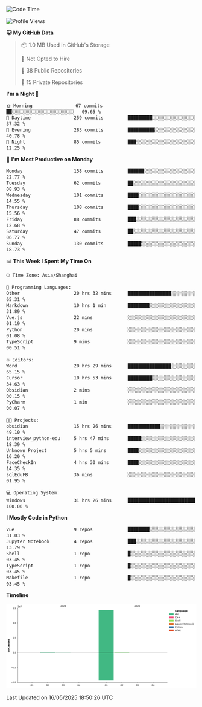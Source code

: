 <!--START_SECTION:waka-->
![Code Time](http://img.shields.io/badge/Code%20Time-274%20hrs%2014%20mins-blue)

![Profile Views](http://img.shields.io/badge/Profile%20Views-0-blue)

**🐱 My GitHub Data** 

> 📦 1.0 MB Used in GitHub's Storage 
 > 
> 🚫 Not Opted to Hire
 > 
> 📜 38 Public Repositories 
 > 
> 🔑 15 Private Repositories 
 > 
**I'm a Night 🦉** 

```text
🌞 Morning                67 commits          ██░░░░░░░░░░░░░░░░░░░░░░░   09.65 % 
🌆 Daytime                259 commits         █████████░░░░░░░░░░░░░░░░   37.32 % 
🌃 Evening                283 commits         ██████████░░░░░░░░░░░░░░░   40.78 % 
🌙 Night                  85 commits          ███░░░░░░░░░░░░░░░░░░░░░░   12.25 % 
```
📅 **I'm Most Productive on Monday** 

```text
Monday                   158 commits         ██████░░░░░░░░░░░░░░░░░░░   22.77 % 
Tuesday                  62 commits          ██░░░░░░░░░░░░░░░░░░░░░░░   08.93 % 
Wednesday                101 commits         ████░░░░░░░░░░░░░░░░░░░░░   14.55 % 
Thursday                 108 commits         ████░░░░░░░░░░░░░░░░░░░░░   15.56 % 
Friday                   88 commits          ███░░░░░░░░░░░░░░░░░░░░░░   12.68 % 
Saturday                 47 commits          ██░░░░░░░░░░░░░░░░░░░░░░░   06.77 % 
Sunday                   130 commits         █████░░░░░░░░░░░░░░░░░░░░   18.73 % 
```


📊 **This Week I Spent My Time On** 

```text
🕑︎ Time Zone: Asia/Shanghai

💬 Programming Languages: 
Other                    20 hrs 32 mins      ████████████████░░░░░░░░░   65.31 % 
Markdown                 10 hrs 1 min        ████████░░░░░░░░░░░░░░░░░   31.89 % 
Vue.js                   22 mins             ░░░░░░░░░░░░░░░░░░░░░░░░░   01.19 % 
Python                   20 mins             ░░░░░░░░░░░░░░░░░░░░░░░░░   01.08 % 
TypeScript               9 mins              ░░░░░░░░░░░░░░░░░░░░░░░░░   00.51 % 

🔥 Editors: 
Word                     20 hrs 29 mins      ████████████████░░░░░░░░░   65.15 % 
Cursor                   10 hrs 53 mins      █████████░░░░░░░░░░░░░░░░   34.63 % 
Obsidian                 2 mins              ░░░░░░░░░░░░░░░░░░░░░░░░░   00.15 % 
PyCharm                  1 min               ░░░░░░░░░░░░░░░░░░░░░░░░░   00.07 % 

🐱‍💻 Projects: 
obsidian                 15 hrs 26 mins      ████████████░░░░░░░░░░░░░   49.10 % 
interview_python-edu     5 hrs 47 mins       █████░░░░░░░░░░░░░░░░░░░░   18.39 % 
Unknown Project          5 hrs 5 mins        ████░░░░░░░░░░░░░░░░░░░░░   16.20 % 
FaceCheckIn              4 hrs 30 mins       ████░░░░░░░░░░░░░░░░░░░░░   14.35 % 
sqlEduFB                 36 mins             ░░░░░░░░░░░░░░░░░░░░░░░░░   01.95 % 

💻 Operating System: 
Windows                  31 hrs 26 mins      █████████████████████████   100.00 % 
```

**I Mostly Code in Python** 

```text
Vue                      9 repos             ████████░░░░░░░░░░░░░░░░░   31.03 % 
Jupyter Notebook         4 repos             ███░░░░░░░░░░░░░░░░░░░░░░   13.79 % 
Shell                    1 repo              █░░░░░░░░░░░░░░░░░░░░░░░░   03.45 % 
TypeScript               1 repo              █░░░░░░░░░░░░░░░░░░░░░░░░   03.45 % 
Makefile                 1 repo              █░░░░░░░░░░░░░░░░░░░░░░░░   03.45 % 
```



**Timeline**

![Lines of Code chart](https://raw.githubusercontent.com/White1943/White1943/main/assets/bar_graph.png)


 Last Updated on 16/05/2025 18:50:26 UTC
<!--END_SECTION:waka-->
